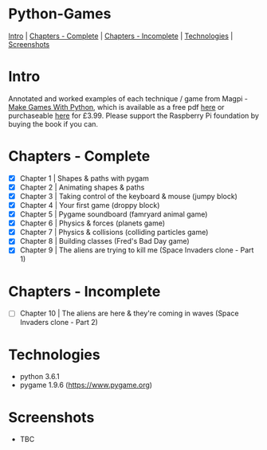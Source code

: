 # Python-Games

[Intro](#intro) | [Chapters - Complete](#chapters_complete) | [Chapters - Incomplete](#chapters_incomplete) | [Technologies](#technologies) | [Screenshots](#Screenshots)

# <a name="intro">Intro

Annotated and worked examples of each technique / game from Magpi - [Make Games With Python](https://www.raspberrypi.org/magpi/issues/essentials-games-vol1/), which is available as a free pdf [here](https://www.raspberrypi.org/magpi-issues/Essentials_Games_v1.pdf) or purchaseable [here](https://www.raspberrypi.org/magpi/issues/essentials-games-vol1/) for £3.99.  Please support the Raspberry Pi foundation by buying the book if you can.

# <a name="chapters_complete">Chapters - Complete

- [X] Chapter 1 | Shapes & paths with pygam
- [X] Chapter 2 | Animating shapes & paths
- [X] Chapter 3 | Taking control of the keyboard & mouse (jumpy block)
- [X] Chapter 4 | Your first game (droppy block)
- [X] Chapter 5 | Pygame soundboard (famryard animal game)
- [X] Chapter 6 | Physics & forces (planets game)
- [X] Chapter 7 | Physics & collisions (colliding particles game)
- [X] Chapter 8 | Building classes (Fred's Bad Day game)
- [X] Chapter 9 | The aliens are trying to kill me (Space Invaders clone - Part 1)

# <a name="chapters_incomplete">Chapters - Incomplete

- [ ] Chapter 10 | The aliens are here & they're coming in waves (Space Invaders clone - Part 2)

# <a name="screenshots">Technologies

- python 3.6.1
- pygame 1.9.6 (https://www.pygame.org)

# <a name="screenshots">Screenshots

- TBC

